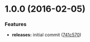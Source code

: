 <a name="1.0.0"></a>
# 1.0.0 (2016-02-05)


### Features

* **releases:** initial commit ([741c570](https://github.com/hypeJunction/Elgg-ui_dock/commit/741c570))



